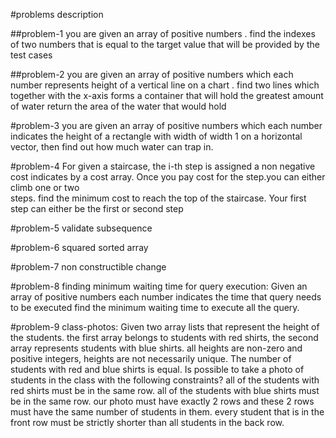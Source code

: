 #problems description

##problem-1
you are given an array of positive numbers .
find the indexes of two numbers that is equal to the target value
that will be provided by the test cases

##problem-2
you are given an array of positive numbers
which each number represents height of a vertical line
on a chart . find two lines which together with the x-axis
forms a container that will hold the greatest amount of water
return the area of the water that would hold

#problem-3
you are given an array of positive numbers which each number indicates the height
of a rectangle with width of width 1 on a horizontal vector, then find out how much water
can trap in.

#problem-4 
For given a staircase, the i-th step is assigned a non negative 
cost indicates by a cost array. 
Once you pay cost for the step.you can either climb one or two  
steps. find the minimum cost to reach the top of the staircase. 
Your first step can either be the first or second step 

#problem-5
validate subsequence 

#problem-6
squared sorted array 

#problem-7
non constructible change

#problem-8
finding minimum waiting time for query execution:
Given an array of positive numbers each number
indicates the time that query needs to be executed
find the minimum waiting time to execute all the query.


#problem-9
class-photos: 
Given two array lists that represent the height of the students.
the first array belongs to students with red shirts, the second 
array represents students with blue shirts. all heights are 
non-zero and positive integers, heights are not necessarily unique.
The number of students with red and blue shirts is equal.
Is possible to  take a photo of students in the class with the following constraints?
all of the students with red shirts must be in the same row. 
all of the students with blue shirts must be in the same row.
our photo must have exactly 2 rows and these 2 rows must have 
the same number of students in them. 
every student that is in the front row must be strictly shorter than all students in the back row.

